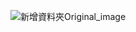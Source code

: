 ![新增資料夾Original_image](https://github.com/user-attachments/assets/05929100-8bde-45e3-bde8-6af0cd358be4)
